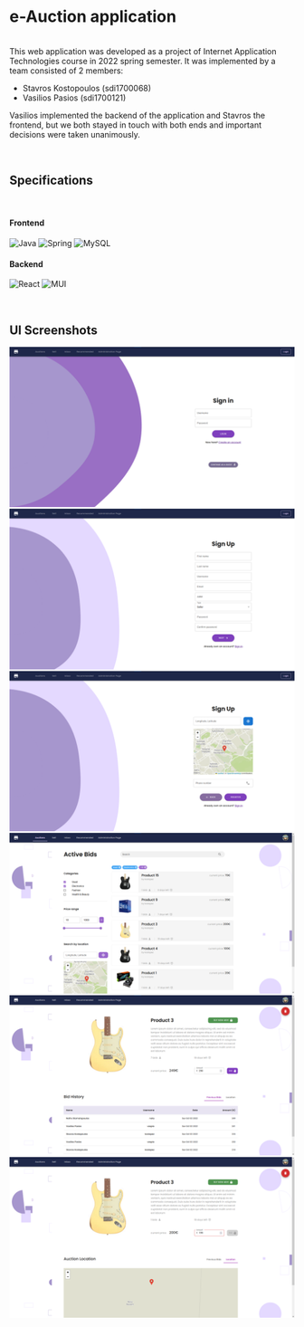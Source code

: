 
# e-Auction application
<br>
This web application was developed as a project of Internet Application Technologies course in 2022 spring semester. It was implemented by a team consisted of 2 members:

- Stavros Kostopoulos (sdi1700068)
- Vasilios Pasios (sdi1700121)

Vasilios implemented the backend of the application and Stavros the frontend, but we both stayed in touch with both ends and important decisions were taken unanimously.

<br>

## Specifications
<br>


#### Frontend

![Java](https://img.shields.io/badge/java-%23ED8B00.svg?style=for-the-badge&logo=java&logoColor=white) ![Spring](https://img.shields.io/badge/spring-%236DB33F.svg?style=for-the-badge&logo=spring&logoColor=white) ![MySQL](https://img.shields.io/badge/mysql-%2300f.svg?style=for-the-badge&logo=mysql&logoColor=white)

#### Backend

![React](https://img.shields.io/badge/react-%2320232a.svg?style=for-the-badge&logo=react&logoColor=%2361DAFB) ![MUI](https://img.shields.io/badge/MUI-%230081CB.svg?style=for-the-badge&logo=mui&logoColor=white) 

<br>

## UI Screenshots

![Login](/UIscreenshots/Signin.png "Login Page")
![Signup](/UIscreenshots/Signup.png "Signup Page")
![Signup](/UIscreenshots/Signup2.png "Signup Page 2")
![Homepage](/UIscreenshots/Bids.png "Homepage")
![Product page](/UIscreenshots/ProductPage.png "Product page")
![Product page disabled](/UIscreenshots/ProductPageFail.png "Product page invalid bid")
